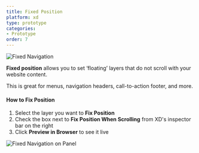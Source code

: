```yaml
---
title: Fixed Position
platform: xd
type: prototype
categories: 
- Prototype
order: 7
---
```

![Fixed Navigation](https://p46.f4.n0.cdn.getcloudapp.com/items/xQugyYb5/fixed%20position%20gif.gif?v=95548de698f1fc3d1df5bad941ccf1a1)

**Fixed position** allows you to set ‘floating’ layers that do not scroll with your website content. 

This is great for menus, navigation headers, call-to-action footer, and more.

#### How to Fix Position

1. Select the layer you want to **Fix Position**
2. Check the box next to **Fix Position When Scrolling** from XD's inspector bar on the right
3. Click **Preview in Browser** to see it live

![Fixed Navigation on Panel](https://p46.f4.n0.cdn.getcloudapp.com/items/JrubgjBk/Adobe%20fixed%20position%402x.png?v=1fe5e16b13334ea27d353c9696c941ee)


